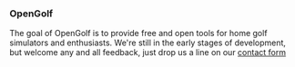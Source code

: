 ### OpenGolf

The goal of OpenGolf is to provide free and open tools for home golf simulators and enthusiasts. We're still in the early stages of development, but welcome any and all feedback, just drop us a line on our [contact form](/contact)
